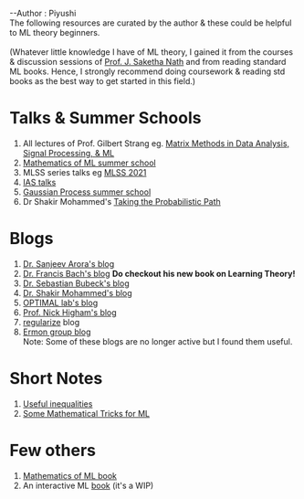 --Author : Piyushi <br>
The following resources are curated by the author & these could be helpful to ML theory beginners. <br><br>
(Whatever little knowledge I have of ML theory, I gained it from the courses & discussion sessions of [Prof. J. Saketha Nath](https://www.iith.ac.in/~saketha/) and from reading standard ML books. Hence, I strongly recommend doing coursework & reading std books as the best way to get started in this field.)

# Talks & Summer Schools
1. All lectures of Prof. Gilbert Strang eg. [Matrix Methods in Data Analysis, Signal Processing, & ML](https://www.youtube.com/playlist?list=PLUl4u3cNGP63oMNUHXqIUcrkS2PivhN3k) 
2. [Mathematics of ML summer school](https://www.youtube.com/playlist?list=PLTPQEx-31JXhguCush5J7OGnEORofoCW9)
3. MLSS series talks eg [MLSS 2021](https://ai.ntu.edu.tw/mlss2021/schedule/)
4. [IAS talks](https://www.ias.edu/video?tags=All&search=Machine%20Learning)
5. [Gaussian Process summer school](https://www.youtube.com/channel/UCQITXIAgtKlUdfBVhAmTRQA)
6. Dr Shakir Mohammed's [Taking the Probabilistic Path](https://www.youtube.com/watch?v=KmH1FW2ipGc)

# Blogs 
1. [Dr. Sanjeev Arora's blog](http://www.offconvex.org/) 
2. [Dr. Francis Bach's blog](https://francisbach.com/) **Do checkout his new book on Learning Theory!**
3. [Dr. Sebastian Bubeck's blog](https://blogs.princeton.edu/imabandit/)
4. [Dr. Shakir Mohammed's blog](http://blog.shakirm.com/ml-series/trick-of-the-day/)
5. [OPTIMAL lab's blog](https://parameterfree.com/)
6. [Prof. Nick Higham's blog](https://nhigham.com/blog/)
7. [regularize](https://regularize.wordpress.com/) blog 
8. [Ermon group blog](https://ermongroup.github.io/blog/)
<br>Note: Some of these blogs are no longer active but I found them useful.

# Short Notes
1. [Useful inequalities](https://drive.google.com/file/d/1ewww-p1QG62eh-1J-yoAdY7Pm94WxIdf/view)
2. [Some Mathematical Tricks for ML](https://drive.google.com/file/d/1zOEVPKLPbq4_ZHjr2C4gytUDn7SdIAio/view)

# Few others
1. [Mathematics of ML book](https://mml-book.github.io/)
2. An interactive ML [book](https://mlweb.loria.fr/book/en/contents.html) (it's a WIP)
